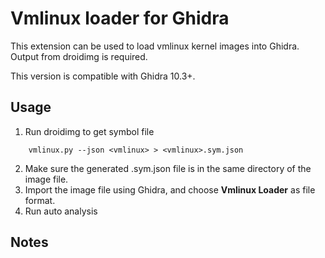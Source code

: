 # Vmlinux loader for Ghidra

This extension can be used to load vmlinux kernel images into Ghidra. Output from droidimg is required.

This version is compatible with Ghidra 10.3+.

## Usage

1. Run droidimg to get symbol file
```shell
    vmlinux.py --json <vmlinux> > <vmlinux>.sym.json
```
2. Make sure the generated .sym.json file is in the same directory of the image file.
3. Import the image file using Ghidra, and choose **Vmlinux Loader** as file format.
4. Run auto analysis

## Notes

